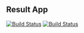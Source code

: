 ## Result App

[![Build Status](http://35.197.246.127/buildStatus/icon?job=instavote%2Fresult-build&subject=Build&color=blue)](http://35.197.246.127/job/instavote/job/result-build/)
[![Build Status](http://35.197.246.127/buildStatus/icon?job=instavote%2Fresult-test&subject=Test&color=green)](http://35.197.246.127/job/instavote/job/result-test/)
